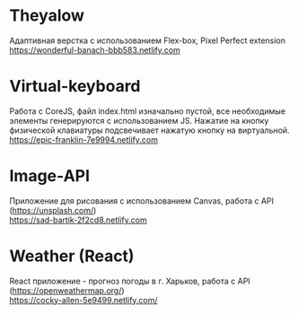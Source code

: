 # Theyalow

Адаптивная верстка с использованием Flex-box, Pixel Perfect extension  
https://wonderful-banach-bbb583.netlify.com


# Virtual-keyboard

Работа с CoreJS, файл index.html изначально пустой, все необходимые элементы генерируются с использованием JS. Нажатие на кнопкy физической клавиатуры подсвечивает нажатую кнопку на виртуальной.  
https://epic-franklin-7e9994.netlify.com


# Image-API 

Приложение для рисования с использованием Canvas, работа с API (https://unsplash.com/)  
https://sad-bartik-2f2cd8.netlify.com


# Weather (React)

React приложение - прогноз погоды в г. Харьков, работа с API (https://openweathermap.org/)  
https://cocky-allen-5e9499.netlify.com/
